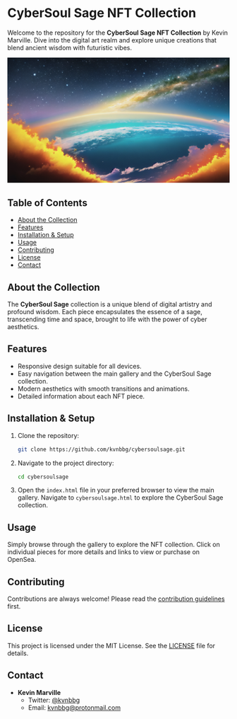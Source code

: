 # CyberSoul Sage NFT Collection

Welcome to the repository for the **CyberSoul Sage NFT Collection** by Kevin Marville. Dive into the digital art realm and explore unique creations that blend ancient wisdom with futuristic vibes.

![Banner](bannerCollection.png)

## Table of Contents

- [About the Collection](#about-the-collection)
- [Features](#features)
- [Installation & Setup](#installation--setup)
- [Usage](#usage)
- [Contributing](#contributing)
- [License](#license)
- [Contact](#contact)

## About the Collection

The **CyberSoul Sage** collection is a unique blend of digital artistry and profound wisdom. Each piece encapsulates the essence of a sage, transcending time and space, brought to life with the power of cyber aesthetics.

## Features

- Responsive design suitable for all devices.
- Easy navigation between the main gallery and the CyberSoul Sage collection.
- Modern aesthetics with smooth transitions and animations.
- Detailed information about each NFT piece.

## Installation & Setup

1. Clone the repository:

   ```bash
   git clone https://github.com/kvnbbg/cybersoulsage.git
   ```

2. Navigate to the project directory:

   ```bash
   cd cybersoulsage
   ```

3. Open the `index.html` file in your preferred browser to view the main gallery. Navigate to `cybersoulsage.html` to explore the CyberSoul Sage collection.

## Usage

Simply browse through the gallery to explore the NFT collection. Click on individual pieces for more details and links to view or purchase on OpenSea.

## Contributing

Contributions are always welcome! Please read the [contribution guidelines](CONTRIBUTING.md) first.

## License

This project is licensed under the MIT License. See the [LICENSE](LICENSE.md) file for details.

## Contact

- **Kevin Marville**
  - Twitter: [@kvnbbg](https://twitter.com/kvnbbg)
  - Email: kvnbbg@protonmail.com
